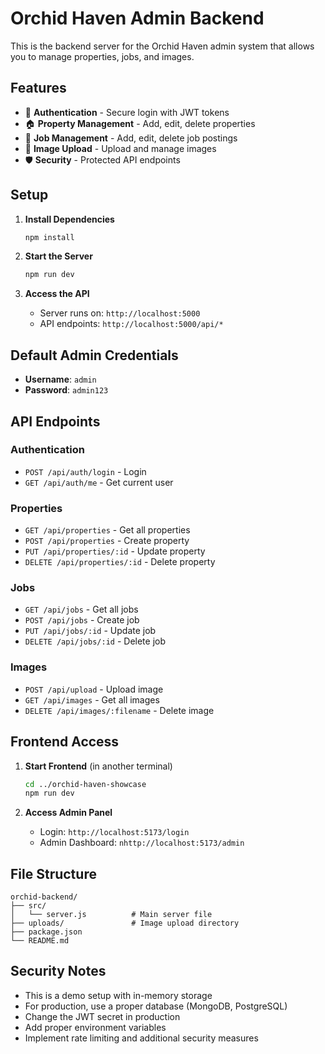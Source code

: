 # Orchid Haven Admin Backend

This is the backend server for the Orchid Haven admin system that allows you to manage properties, jobs, and images.

## Features

- 🔐 **Authentication** - Secure login with JWT tokens
- 🏠 **Property Management** - Add, edit, delete properties
- 💼 **Job Management** - Add, edit, delete job postings
- 📸 **Image Upload** - Upload and manage images
- 🛡️ **Security** - Protected API endpoints

## Setup

1. **Install Dependencies**
   ```bash
   npm install
   ```

2. **Start the Server**
   ```bash
   npm run dev
   ```

3. **Access the API**
   - Server runs on: `http://localhost:5000`
   - API endpoints: `http://localhost:5000/api/*`

## Default Admin Credentials

- **Username**: `admin`
- **Password**: `admin123`

## API Endpoints

### Authentication
- `POST /api/auth/login` - Login
- `GET /api/auth/me` - Get current user

### Properties
- `GET /api/properties` - Get all properties
- `POST /api/properties` - Create property
- `PUT /api/properties/:id` - Update property
- `DELETE /api/properties/:id` - Delete property

### Jobs
- `GET /api/jobs` - Get all jobs
- `POST /api/jobs` - Create job
- `PUT /api/jobs/:id` - Update job
- `DELETE /api/jobs/:id` - Delete job

### Images
- `POST /api/upload` - Upload image
- `GET /api/images` - Get all images
- `DELETE /api/images/:filename` - Delete image

## Frontend Access

1. **Start Frontend** (in another terminal)
   ```bash
   cd ../orchid-haven-showcase
   npm run dev
   ```

2. **Access Admin Panel**
   - Login: `http://localhost:5173/login`
   - Admin Dashboard: `nhttp://localhost:5173/admin`

## File Structure

```
orchid-backend/
├── src/
│   └── server.js          # Main server file
├── uploads/               # Image upload directory
├── package.json
└── README.md
```

## Security Notes

- This is a demo setup with in-memory storage
- For production, use a proper database (MongoDB, PostgreSQL)
- Change the JWT secret in production
- Add proper environment variables
- Implement rate limiting and additional security measures

